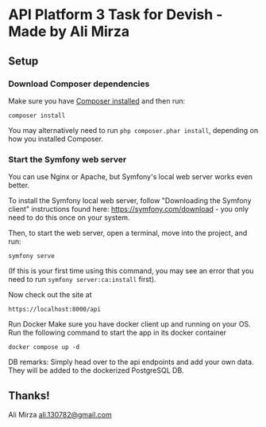 # API Platform 3 Task for Devish - Made by Ali Mirza


## Setup

### Download Composer dependencies

Make sure you have [Composer installed](https://getcomposer.org/download/)
and then run:

```
composer install
```

You may alternatively need to run `php composer.phar install`, depending
on how you installed Composer.

### Start the Symfony web server

You can use Nginx or Apache, but Symfony's local web server
works even better.

To install the Symfony local web server, follow
"Downloading the Symfony client" instructions found
here: https://symfony.com/download - you only need to do this
once on your system.

Then, to start the web server, open a terminal, move into the
project, and run:

```
symfony serve
```

(If this is your first time using this command, you may see an
error that you need to run `symfony server:ca:install` first).


Now check out the site at 
```
https://localhost:8000/api
```
Run Docker
Make sure you have docker client up and running on your OS.
Run the following command to start the app in its docker container

```
docker compose up -d
```
DB remarks:
Simply head over to the api endpoints and add your own data.
They will be added to the dockerized PostgreSQL DB.

## Thanks!

Ali Mirza
ali.130782@gmail.com
